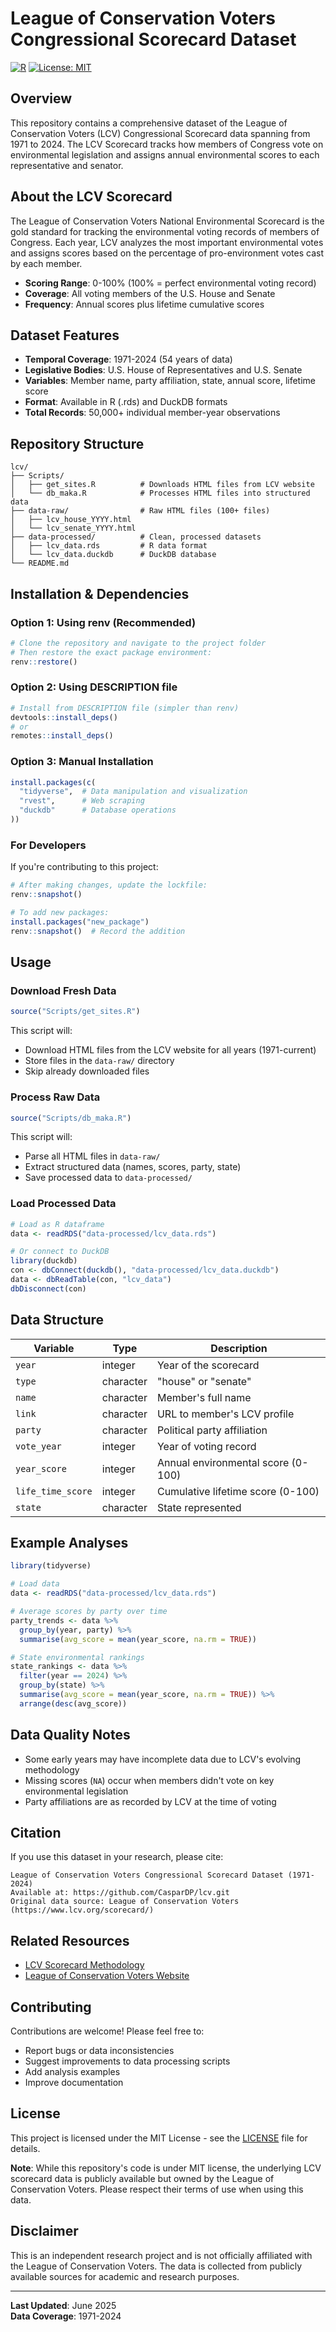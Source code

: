# League of Conservation Voters Congressional Scorecard Dataset

[![R](https://img.shields.io/badge/R-276DC3?style=flat&logo=r&logoColor=white)](https://www.r-project.org/)
[![License: MIT](https://img.shields.io/badge/License-MIT-yellow.svg)](https://opensource.org/licenses/MIT)

## Overview

This repository contains a comprehensive dataset of the League of Conservation Voters (LCV) Congressional Scorecard data spanning from 1971 to 2024. The LCV Scorecard tracks how members of Congress vote on environmental legislation and assigns annual environmental scores to each representative and senator.

## About the LCV Scorecard

The League of Conservation Voters National Environmental Scorecard is the gold standard for tracking the environmental voting records of members of Congress. Each year, LCV analyzes the most important environmental votes and assigns scores based on the percentage of pro-environment votes cast by each member.

- **Scoring Range**: 0-100% (100% = perfect environmental voting record)
- **Coverage**: All voting members of the U.S. House and Senate
- **Frequency**: Annual scores plus lifetime cumulative scores

## Dataset Features

- **Temporal Coverage**: 1971-2024 (54 years of data)
- **Legislative Bodies**: U.S. House of Representatives and U.S. Senate
- **Variables**: Member name, party affiliation, state, annual score, lifetime score
- **Format**: Available in R (.rds) and DuckDB formats
- **Total Records**: 50,000+ individual member-year observations

## Repository Structure

```
lcv/
├── Scripts/
│   ├── get_sites.R          # Downloads HTML files from LCV website
│   └── db_maka.R            # Processes HTML files into structured data
├── data-raw/                # Raw HTML files (100+ files)
│   ├── lcv_house_YYYY.html
│   └── lcv_senate_YYYY.html
├── data-processed/          # Clean, processed datasets
│   ├── lcv_data.rds         # R data format
│   └── lcv_data.duckdb      # DuckDB database
└── README.md
```

## Installation & Dependencies

### Option 1: Using renv (Recommended)

```r
# Clone the repository and navigate to the project folder
# Then restore the exact package environment:
renv::restore()
```

### Option 2: Using DESCRIPTION file

```r
# Install from DESCRIPTION file (simpler than renv)
devtools::install_deps()
# or
remotes::install_deps()
```

### Option 3: Manual Installation

```r
install.packages(c(
  "tidyverse",  # Data manipulation and visualization
  "rvest",      # Web scraping
  "duckdb"      # Database operations
))
```

### For Developers

If you're contributing to this project:

```r
# After making changes, update the lockfile:
renv::snapshot()

# To add new packages:
install.packages("new_package")
renv::snapshot()  # Record the addition
```

## Usage

### Download Fresh Data

```r
source("Scripts/get_sites.R")
```

This script will:

- Download HTML files from the LCV website for all years (1971-current)
- Store files in the `data-raw/` directory
- Skip already downloaded files

### Process Raw Data

```r
source("Scripts/db_maka.R")
```

This script will:

- Parse all HTML files in `data-raw/`
- Extract structured data (names, scores, party, state)
- Save processed data to `data-processed/`

### Load Processed Data

```r
# Load as R dataframe
data <- readRDS("data-processed/lcv_data.rds")

# Or connect to DuckDB
library(duckdb)
con <- dbConnect(duckdb(), "data-processed/lcv_data.duckdb")
data <- dbReadTable(con, "lcv_data")
dbDisconnect(con)
```

## Data Structure

| Variable          | Type      | Description                        |
| ----------------- | --------- | ---------------------------------- |
| `year`            | integer   | Year of the scorecard              |
| `type`            | character | "house" or "senate"                |
| `name`            | character | Member's full name                 |
| `link`            | character | URL to member's LCV profile        |
| `party`           | character | Political party affiliation        |
| `vote_year`       | integer   | Year of voting record              |
| `year_score`      | integer   | Annual environmental score (0-100) |
| `life_time_score` | integer   | Cumulative lifetime score (0-100)  |
| `state`           | character | State represented                  |

## Example Analyses

```r
library(tidyverse)

# Load data
data <- readRDS("data-processed/lcv_data.rds")

# Average scores by party over time
party_trends <- data %>%
  group_by(year, party) %>%
  summarise(avg_score = mean(year_score, na.rm = TRUE))

# State environmental rankings
state_rankings <- data %>%
  filter(year == 2024) %>%
  group_by(state) %>%
  summarise(avg_score = mean(year_score, na.rm = TRUE)) %>%
  arrange(desc(avg_score))
```

## Data Quality Notes

- Some early years may have incomplete data due to LCV's evolving methodology
- Missing scores (`NA`) occur when members didn't vote on key environmental legislation
- Party affiliations are as recorded by LCV at the time of voting

## Citation

If you use this dataset in your research, please cite:

```
League of Conservation Voters Congressional Scorecard Dataset (1971-2024)
Available at: https://github.com/CasparDP/lcv.git
Original data source: League of Conservation Voters (https://www.lcv.org/scorecard/)
```

## Related Resources

- [LCV Scorecard Methodology](https://www.lcv.org/scorecard/methodology/)
- [League of Conservation Voters Website](https://www.lcv.org/)

## Contributing

Contributions are welcome! Please feel free to:

- Report bugs or data inconsistencies
- Suggest improvements to data processing scripts
- Add analysis examples
- Improve documentation

## License

This project is licensed under the MIT License - see the [LICENSE](LICENSE) file for details.

**Note**: While this repository's code is under MIT license, the underlying LCV scorecard data is publicly available but owned by the League of Conservation Voters. Please respect their terms of use when using this data.

## Disclaimer

This is an independent research project and is not officially affiliated with the League of Conservation Voters. The data is collected from publicly available sources for academic and research purposes.

---

**Last Updated**: June 2025  
**Data Coverage**: 1971-2024
